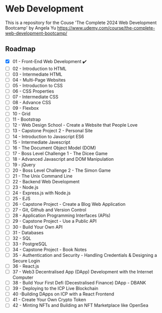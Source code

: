 
# Web Development
This is a repository for the Couse 'The Complete 2024 Web Development Bootcamp' by Angela Yu
https://www.udemy.com/course/the-complete-web-development-bootcamp/




## Roadmap

- [x] 01 - Front-End Web Development ✔️
- [ ] 02 - Introduction to HTML
- [ ] 03 - Intermediate HTML
- [ ] 04 - Multi-Page Websites
- [ ] 05 - Introduction to CSS
- [ ] 06 - CSS Properties
- [ ] 07 - Intermediate CSS
- [ ] 08 - Advance CSS
- [ ] 09 - Flexbox
- [ ] 10 - Grid
- [ ] 11 - Bootstrap
- [ ] 12 - Web Design School - Create a Website that People Love
- [ ] 13 - Capstone Project 2 - Personal Site
- [ ] 14 - Introduction to Javascript ES6
- [ ] 15 - Intermediate Javescript
- [ ] 16 - The Document Object Model (DOM)
- [ ] 17 - Boss Level Challenge 1 - The Dicee Game 
- [ ] 18 - Advanced Javascript and DOM Manipulation
- [ ] 19 - jQuery
- [ ] 20 - Boss Level Challenge 2 - The Simon Game
- [ ] 21 - The Unix Command Line
- [ ] 22 - Backend Web Development
- [ ] 23 - Node.js
- [ ] 24 - Express.js with Node.js
- [ ] 25 - EJS
- [ ] 26 - Capstone Project - Create a Blog Web Application
- [ ] 27 - Git, Github and Version Control
- [ ] 28 - Application Programming Interfaces (APIs)
- [ ] 29 - Capstone Project - Use a Public API
- [ ] 30 - Build Your Own API
- [ ] 31 - Databases
- [ ] 32 - SQL
- [ ] 33 - PostgreSQL
- [ ] 34 - Capstone Project - Book Notes
- [ ] 35 - Authentication and Security - Handling Credentials & Designing a Secure Login
- [ ] 36 - React.js
- [ ] 37 - Web3 Decentralised App (DApp) Development with the Internet Computer
- [ ] 38 - Build Your First Defi (Decestralised Finance) DApp - DBANK
- [ ] 39 - Deploying to the ICP Live Blockchain
- [ ] 40 -Building DApps on ICP with a React Frontend
- [ ] 41 - Create Your Own Crypto Token
- [ ] 42 - Minting NFTs and Building an NFT Marketplace like OpenSea
